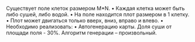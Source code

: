 Существует поле клеток размером M*N.
• Каждая клетка может быть либо сушей, либо водой.
• На поле находится плот размером в 1 клетку.
• Плот может двигаться только вверх, вниз, вправо и влево.
• Необходимо реализовать:
• Автогенерацию карты. Доля суши от площади поля - 30%.
Алгоритм генерации – произвольный.


